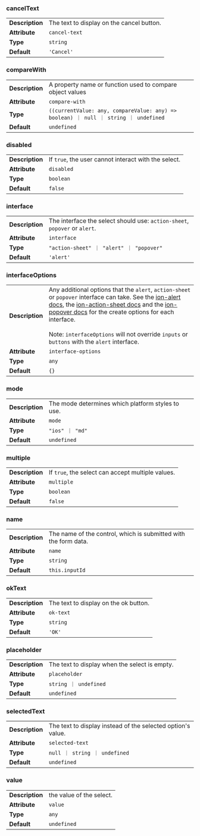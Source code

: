 

### cancelText 

| | |
| --- | --- |
| **Description** | The text to display on the cancel button. |
| **Attribute** | `cancel-text` |
| **Type** | `string` |
| **Default** | `'Cancel'` |



### compareWith 

| | |
| --- | --- |
| **Description** | A property name or function used to compare object values |
| **Attribute** | `compare-with` |
| **Type** | `((currentValue: any, compareValue: any) => boolean) ｜ null ｜ string ｜ undefined` |
| **Default** | `undefined` |



### disabled 

| | |
| --- | --- |
| **Description** | If `true`, the user cannot interact with the select. |
| **Attribute** | `disabled` |
| **Type** | `boolean` |
| **Default** | `false` |



### interface 

| | |
| --- | --- |
| **Description** | The interface the select should use: `action-sheet`, `popover` or `alert`. |
| **Attribute** | `interface` |
| **Type** | `"action-sheet" ｜ "alert" ｜ "popover"` |
| **Default** | `'alert'` |



### interfaceOptions 

| | |
| --- | --- |
| **Description** | Any additional options that the `alert`, `action-sheet` or `popover` interface can take. See the [ion-alert docs](./alert), the [ion-action-sheet docs](./action-sheet) and the [ion-popover docs](./popover) for the create options for each interface.<br /><br />Note: `interfaceOptions` will not override `inputs` or `buttons` with the `alert` interface. |
| **Attribute** | `interface-options` |
| **Type** | `any` |
| **Default** | `{}` |



### mode 

| | |
| --- | --- |
| **Description** | The mode determines which platform styles to use. |
| **Attribute** | `mode` |
| **Type** | `"ios" ｜ "md"` |
| **Default** | `undefined` |



### multiple 

| | |
| --- | --- |
| **Description** | If `true`, the select can accept multiple values. |
| **Attribute** | `multiple` |
| **Type** | `boolean` |
| **Default** | `false` |



### name 

| | |
| --- | --- |
| **Description** | The name of the control, which is submitted with the form data. |
| **Attribute** | `name` |
| **Type** | `string` |
| **Default** | `this.inputId` |



### okText 

| | |
| --- | --- |
| **Description** | The text to display on the ok button. |
| **Attribute** | `ok-text` |
| **Type** | `string` |
| **Default** | `'OK'` |



### placeholder 

| | |
| --- | --- |
| **Description** | The text to display when the select is empty. |
| **Attribute** | `placeholder` |
| **Type** | `string ｜ undefined` |
| **Default** | `undefined` |



### selectedText 

| | |
| --- | --- |
| **Description** | The text to display instead of the selected option's value. |
| **Attribute** | `selected-text` |
| **Type** | `null ｜ string ｜ undefined` |
| **Default** | `undefined` |



### value 

| | |
| --- | --- |
| **Description** | the value of the select. |
| **Attribute** | `value` |
| **Type** | `any` |
| **Default** | `undefined` |

